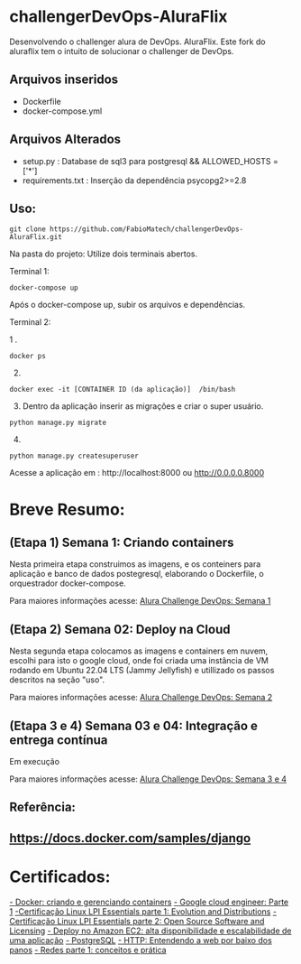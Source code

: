# challengerDevOps-AluraFlix
Desenvolvendo o challenger alura de DevOps. AluraFlix.
Este fork do aluraflix tem o intuito de solucionar o challenger de DevOps.

## Arquivos inseridos
 - Dockerfile
 - docker-compose.yml

## Arquivos Alterados 
 - setup.py : Database de sql3 para postgresql && ALLOWED_HOSTS = ['*']
 - requirements.txt : Inserção da dependência psycopg2>=2.8

##  Uso:
 ```
 git clone https://github.com/FabioMatech/challengerDevOps-AluraFlix.git
 ```

Na  pasta do projeto: Utilize dois terminais abertos.

Terminal 1:
```
docker-compose up
```
Após o docker-compose up, subir os arquivos e dependências.

Terminal 2:

1 . 
```
docker ps
```
2. 
 ```
 docker exec -it [CONTAINER ID (da aplicação)]  /bin/bash
 ```
 3. Dentro da aplicação inserir as migrações e criar o super usuário.
 ```
 python manage.py migrate 
 ```
 4. 
```
python manage.py createsuperuser
 ```

Acesse a aplicação em : http://localhost:8000 ou http://0.0.0.0.8000
 
# Breve Resumo:
## (Etapa 1) Semana 1: Criando containers

Nesta primeira etapa construimos as imagens, e os conteiners para aplicação e banco de dados postegresql, elaborando o Dockerfile, o orquestrador docker-compose.

Para maiores informações acesse: [Alura Challenge DevOps: Semana 1](https://www.alura.com.br/challenges/devops/semana-01-criando-containers) 

## (Etapa 2) Semana 02: Deploy na Cloud

Nesta segunda etapa colocamos as imagens e containers em nuvem, escolhi para isto o google cloud, onde foi criada uma instância de VM rodando em Ubuntu 22.04 LTS (Jammy Jellyfish) e utillizado os passos descritos na seção "uso".

Para maiores informações acesse: [Alura Challenge DevOps: Semana 2](https://www.alura.com.br/challenges/devops/semana-02-deploy-na-cloud)

## (Etapa 3 e 4) Semana 03 e 04: Integração e entrega contínua
Em execução

Para maiores informações acesse: [Alura Challenge DevOps: Semana 3 e 4](https://www.alura.com.br/challenges/devops/semana-03-04-integracao-e-entrega-continua)

## Referência:
https://docs.docker.com/samples/django
 - 
# Certificados: 
[- Docker: criando e gerenciando containers](https://cursos.alura.com.br/user/clubeteczagem/course/docker-criando-gerenciando-containers/certificate)
[- Google cloud engineer: Parte 1](https://cursos.alura.com.br/user/clubeteczagem/course/google-cloud-engineer-certificacao-parte1/certificate)
[-Certificação Linux LPI Essentials parte 1: Evolution and Distributions](https://cursos.alura.com.br/user/clubeteczagem/course/linux-essentials-1/certificate)
[- Certificação Linux LPI Essentials parte 2: Open Source Software and Licensing](https://cursos.alura.com.br/user/clubeteczagem/course/linux-essentials-2/certificate)
[- Deploy no Amazon EC2: alta disponibilidade e escalabilidade de uma aplicação](https://cursos.alura.com.br/user/clubeteczagem/course/amazon-ec2-disponibilidade-escalabilidade/certificate)
[- PostgreSQL](https://cursos.alura.com.br/user/clubeteczagem/course/introducao-postgresql-primeiros-passos/certificate)
[- HTTP: Entendendo a web por baixo dos panos](https://cursos.alura.com.br/user/clubeteczagem/course/http-fundamentos/certificate)
[- Redes parte 1: conceitos e prática](https://cursos.alura.com.br/user/clubeteczagem/course/redes-introducao/certificate)
